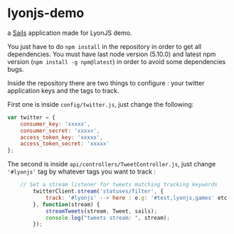 # lyonjs-demo

a [Sails](http://sailsjs.org) application made for LyonJS demo.

You just have to do `npm install` in the repository in order to get all dependencies. You must have last node version (5.10.0) and latest npm version (`npm install -g npm@latest`) in order to avoid some dependencies bugs.

Inside the repository there are two things to configure : your twitter application keys and the tags to track.

First one is inside `config/twitter.js`, just change the following: 

```javascript
var twitter = {
    consumer_key: 'xxxxx',
    consumer_secret: 'xxxxx',
    access_token_key: 'xxxxx',
    access_token_secret: 'xxxxx'
};
```

The second is inside `api/controllers/TweetController.js`, just change `'#lyonjs'` tag by whatever tags you want to track :

```javascript
    // Set a stream listener for tweets matching tracking keywords
		twitterClient.stream('statuses/filter', {
			track: '#lyonjs' --> here : e.g: '#test,lyonjs,games' etc
		}, function(stream) {
			streamTweets(stream, Tweet, sails);
			console.log("tweets stream: ", stream);
		});
```
